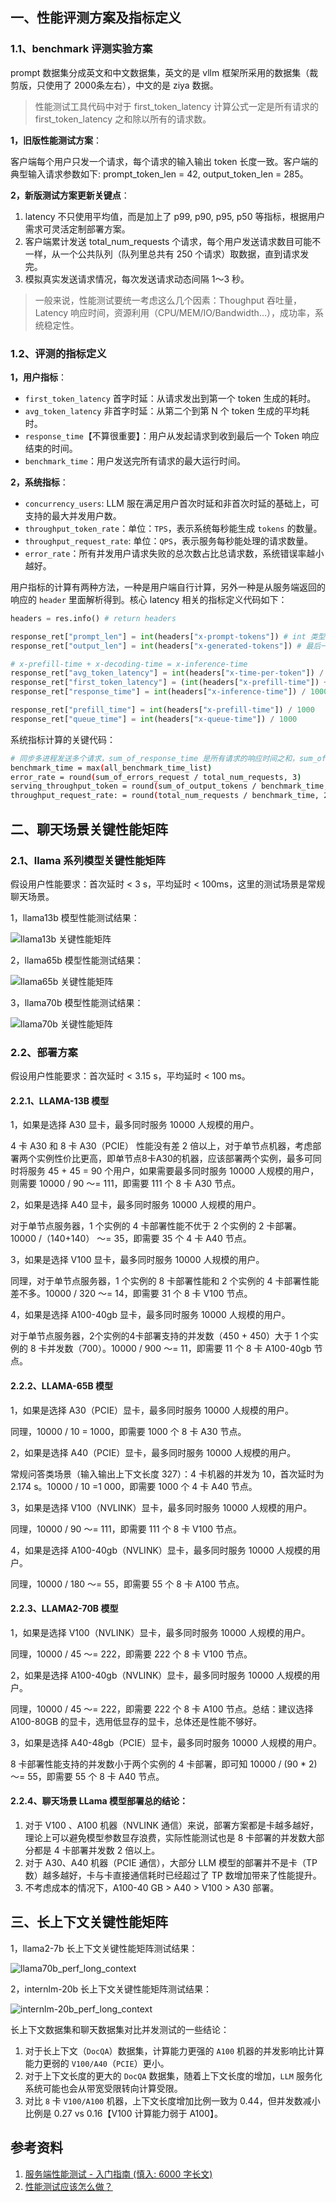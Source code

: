 ## 一、性能评测方案及指标定义

### 1.1、benchmark 评测实验方案

prompt 数据集分成英文和中文数据集，英文的是 vllm  框架所采用的数据集（裁剪版，只使用了 2000条左右），中文的是 ziya 数据。
> 性能测试工具代码中对于 first_token_latency 计算公式一定是所有请求的 first_token_latency 之和除以所有的请求数。

**1，旧版性能测试方案**：

客户端每个用户只发一个请求，每个请求的输入输出 token 长度一致。客户端的典型输入请求参数如下:
prompt_token_len = 42, output_token_len = 285。

**2，新版测试方案更新关键点**：

1. latency 不只使用平均值，而是加上了 p99, p90, p95, p50 等指标，根据用户需求可灵活定制部署方案。
2. 客户端累计发送 total_num_requests 个请求，每个用户发送请求数目可能不一样，从一个公共队列（队列里总共有 250 个请求）取数据，直到请求发完。
3. 模拟真实发送请求情况，每次发送请求动态间隔 1～3 秒。

> 一般来说，性能测试要统一考虑这么几个因素：Thoughput 吞吐量，Latency 响应时间，资源利用（CPU/MEM/IO/Bandwidth…），成功率，系统稳定性。

### 1.2、评测的指标定义

**1，用户指标**：

- `first_token_latency` 首字时延：从请求发出到第一个 token 生成的耗时。
- `avg_token_latency` 非首字时延：从第二个到第 N 个 token 生成的平均耗时。
- `response_time`【不算很重要】：用户从发起请求到收到最后一个 Token 响应结束的时间。
- `benchmark_time`：用户发送完所有请求的最大运行时间。

**2，系统指标**：
- `concurrency_users`: LLM 服在满足用户首次时延和非首次时延的基础上，可支持的最大并发用户数。
- `throughput_token_rate`：单位：`TPS`，表示系统每秒能生成 `tokens` 的数量。
- `throughput_request_rate`: 单位：`QPS`，表示服务每秒能处理的请求数量。
- `error_rate`：所有并发用户请求失败的总次数占比总请求数，系统错误率越小越好。

用户指标的计算有两种方法，一种是用户端自行计算，另外一种是从服务端返回的响应的 `header` 里面解析得到。核心 latency 相关的指标定义代码如下：

```python
headers = res.info() # return headers

response_ret["prompt_len"] = int(headers["x-prompt-tokens"]) # int 类型
response_ret["output_len"] = int(headers["x-generated-tokens"]) # 最后一个返回是返回 generate_text

# x-prefill-time + x-decoding-time = x-inference-time
response_ret["avg_token_latency"] = int(headers["x-time-per-token"]) / 1000 # 不计算第一个 token 的延时, 单位 ms, str 类型转换为 int 类型数字
response_ret["first_token_latency"] = (int(headers["x-prefill-time"]) + int(headers["x-queue-time"])) / 1000 # 第一个 token 的延时，需要加上排队时间
response_ret["response_time"] = int(headers["x-inference-time"]) / 1000

response_ret["prefill_time"] = int(headers["x-prefill-time"]) / 1000
response_ret["queue_time"] = int(headers["x-queue-time"]) / 1000
```

系统指标计算的关键代码：

```bash
# 同步多进程发送多个请求，sum_of_response_time 是所有请求的响应时间之和，sum_of_success_requests 是所有请求数目之和。
benchmark_time = max(all_benchmark_time_list)
error_rate = round(sum_of_errors_request / total_num_requests, 3)
serving_throughput_token = round(sum_of_output_tokens / benchmark_time, 2) # 输出 tokens 数目吞吐率
throughput_request_rate: = round(total_num_requests / benchmark_time, 2) # 请求吞吐率
```

## 二、聊天场景关键性能矩阵

### 2.1、llama 系列模型关键性能矩阵

假设用户性能要求：首次延时 < 3 s，平均延时 < 100ms，这里的测试场景是常规聊天场景。

1，llama13b 模型性能测试结果：

![llama13b 关键性能矩阵](../../images/llm_perf_ret/llama13b_perf.png)

2，llama65b 模型性能测试结果：

![llama65b 关键性能矩阵](../../images/llm_perf_ret/llama65b_perf.png)

3，llama70b 模型性能测试结果：

![llama70b 关键性能矩阵](../../images/llm_perf_ret/llama70b_perf.png)

### 2.2、部署方案

假设用户性能要求：首次延时 < 3.15 s，平均延时 < 100 ms。

#### 2.2.1、LLAMA-13B 模型

1，如果是选择 A30 显卡，最多同时服务 10000 人规模的用户。

4 卡 A30 和 8 卡 A30（PCIE） 性能没有差 2 倍以上，对于单节点机器，考虑部署两个实例性价比更高，即单节点8卡A30的机器，应该部署两个实例，最多可同时将服务 45 + 45 = 90 个用户，如果需要最多同时服务 10000 人规模的用户，则需要 10000 / 90 ～= 111，即需要 111 个 8 卡 A30 节点。

2，如果是选择 A40 显卡，最多同时服务 10000 人规模的用户。

对于单节点服务器，1 个实例的 4 卡部署性能不优于 2 个实例的 2 卡部署。10000 /（140+140） ～= 35，即需要 35 个 4 卡 A40 节点。

3，如果是选择 V100 显卡，最多同时服务 10000 人规模的用户。

同理，对于单节点服务器，1 个实例的 8 卡部署性能和 2 个实例的 4 卡部署性能差不多。10000 / 320 ～= 14，即需要 31 个 8 卡 V100 节点。

4，如果是选择 A100-40gb 显卡，最多同时服务 10000 人规模的用户。

对于单节点服务器，2个实例的4卡部署支持的并发数（450 + 450）大于 1 个实例的 8 卡并发数（700）。10000 / 900 ～= 11，即需要 11 个 8 卡 A100-40gb 节点。

#### 2.2.2、LLAMA-65B 模型

1，如果是选择 A30（PCIE）显卡，最多同时服务 10000 人规模的用户。

同理，10000 / 10 = 1000，即需要 1000 个 8 卡 A30 节点。

2，如果是选择 A40（PCIE）显卡，最多同时服务 10000 人规模的用户。

常规问答类场景（输入输出上下文长度 327）：4 卡机器的并发为 10，首次延时为 2.174 s。10000 / 10 =1 000，即需要 1000 个 4 卡 A40 节点。

3，如果是选择 V100（NVLINK）显卡，最多同时服务 10000 人规模的用户。

同理，10000 / 90 ～= 111，即需要 111 个 8 卡 V100 节点。

4，如果是选择 A100-40gb（NVLINK）显卡，最多同时服务 10000 人规模的用户。

同理，10000 / 180 ～= 55，即需要 55 个 8 卡 A100 节点。

#### 2.2.3、LLAMA2-70B 模型

1，如果是选择 V100（NVLINK）显卡，最多同时服务 10000 人规模的用户。

同理，10000 / 45 ～= 222，即需要 222 个 8 卡 V100 节点。

2，如果是选择 A100-40gb（NVLINK）显卡，最多同时服务 10000 人规模的用户。

同理，10000 / 45 ～= 222，即需要 222 个 8 卡 A100 节点。总结：建议选择 A100-80GB 的显卡，选用低显存的显卡，总体还是性能不够好。

3，如果是选择 A40-48gb（PCIE）显卡，最多同时服务 10000 人规模的用户。

8 卡部署性能支持的并发数小于两个实例的 4 卡部署，即可知 10000 / (90 * 2) ～= 55，即需要 55 个 8 卡 A40 节点。

#### 2.2.4、聊天场景 LLama 模型部署总的结论：

1. 对于 V100 、A100  机器（NVLINK  通信）来说，部署方案都是卡越多越好，理论上可以避免模型参数显存浪费，实际性能测试也是 8  卡部署的并发数大部分都是 4  卡部署并发数 2  倍以上。
2. 对于 A30、A40 机器（PCIE 通信），大部分 LLM 模型的部署并不是卡（TP 数）越多越好，卡与卡直接通信耗时已经超过了 TP 数增加带来了性能提升。
3. 不考虑成本的情况下，A100-40 GB  > A40 > V100 > A30 部署。

## 三、长上下文关键性能矩阵

1，llama2-7b 长上下文关键性能矩阵测试结果：

![llama70b_perf_long_context](../../images/llm_perf_ret/llama70b_perf_long_context.png)

2，internlm-20b 长上下文关键性能矩阵测试结果：

![internlm-20b_perf_long_context](../../images/llm_perf_ret/internlm-20b_perf_long_context.png)

长上下文数据集和聊天数据集对比并发测试的一些结论：

1. 对于长上下文（`DocQA`）数据集，计算能力更强的 `A100` 机器的并发影响比计算能力更弱的 `V100/A40`（`PCIE`）更小。
2. 对于上下文长度的更大的 `DocQA` 数据集，随着上下文长度的增加，`LLM` 服务化系统可能也会从带宽受限转向计算受限。
3. 对比 `8` 卡 `V100/A100` 机器，上下文长度增加比例一致为 0.44，但并发数减小比例是 0.27 vs 0.16【V100 计算能力弱于 A100】。

## 参考资料

1. [服务端性能测试 - 入门指南 (慎入: 6000 字长文)](https://testerhome.com/topics/27409)
2. [性能测试应该怎么做？](https://coolshell.cn/articles/17381.html)